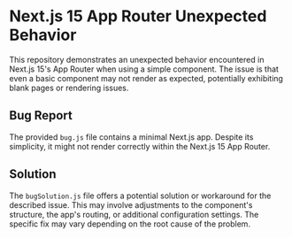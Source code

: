 # Next.js 15 App Router Unexpected Behavior

This repository demonstrates an unexpected behavior encountered in Next.js 15's App Router when using a simple component.  The issue is that even a basic component may not render as expected, potentially exhibiting blank pages or rendering issues. 

## Bug Report

The provided `bug.js` file contains a minimal Next.js app. Despite its simplicity, it might not render correctly within the Next.js 15 App Router.

## Solution

The `bugSolution.js` file offers a potential solution or workaround for the described issue.  This may involve adjustments to the component's structure, the app's routing, or additional configuration settings.  The specific fix may vary depending on the root cause of the problem.